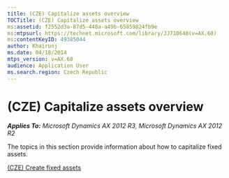 ```yaml
---
title: (CZE) Capitalize assets overview
TOCTitle: (CZE) Capitalize assets overview
ms:assetid: f2552d3a-87d5-448a-a49b-65859824fb9e
ms:mtpsurl: https://technet.microsoft.com/library/JJ710648(v=AX.60)
ms:contentKeyID: 49385044
author: Khairunj
ms.date: 04/18/2014
mtps_version: v=AX.60
audience: Application User
ms.search.region: Czech Republic
---
```


# (CZE) Capitalize assets overview 


_**Applies To:** Microsoft Dynamics AX 2012 R3, Microsoft Dynamics AX 2012 R2_

The topics in this section provide information about how to capitalize fixed assets.

[(CZE) Create fixed assets](cze-create-fixed-assets.md)

  


